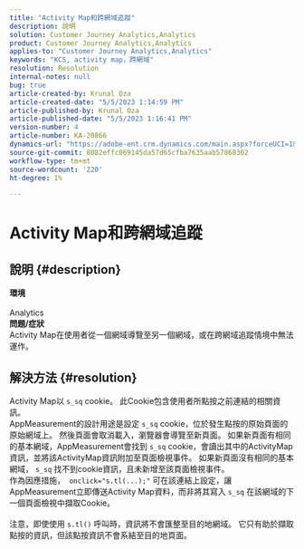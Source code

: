 ```yaml
---
title: "Activity Map和跨網域追蹤"
description: 說明
solution: Customer Journey Analytics,Analytics
product: Customer Journey Analytics,Analytics
applies-to: "Customer Journey Analytics,Analytics"
keywords: "KCS, activity map，跨網域"
resolution: Resolution
internal-notes: null
bug: true
article-created-by: Krunal Oza
article-created-date: "5/5/2023 1:14:59 PM"
article-published-by: Krunal Oza
article-published-date: "5/5/2023 1:16:41 PM"
version-number: 4
article-number: KA-20866
dynamics-url: "https://adobe-ent.crm.dynamics.com/main.aspx?forceUCI=1&pagetype=entityrecord&etn=knowledgearticle&id=e23696d5-46eb-ed11-a7c6-6045bd006b25"
source-git-commit: 8082effc069145da57d65cfba7635aab57868302
workflow-type: tm+mt
source-wordcount: '220'
ht-degree: 1%

---
```


# Activity Map和跨網域追蹤

## 說明 {#description}

<b>環境</b><br><br>Analytics<br><b>問題/症狀</b><br>Activity Map在使用者從一個網域導覽至另一個網域，或在跨網域追蹤情境中無法運作。<br>

## 解決方法 {#resolution}

Activity Map以 `s_sq` cookie。 此Cookie包含使用者所點按之前連結的相關資訊。<br>AppMeasurement的設計用途是設定 `s_sq` cookie，位於發生點按的原始頁面的原始網域上。 然後頁面會取消載入，瀏覽器會導覽至新頁面。 如果新頁面有相同的基本網域，AppMeasurement會找到 `s_sq` cookie，會讀出其中的ActivityMap資訊，並將該ActivityMap資訊附加至頁面檢視事件。 如果新頁面沒有相同的基本網域， `s_sq` 找不到cookie資訊，且未新增至該頁面檢視事件。<br>作為因應措施，  `onclick="s.tl(...);"` 可在該連結上設定，讓AppMeasurement立即傳送Activity Map資料，而非將其寫入 `s_sq` 在該網域的下一個頁面檢視中擷取Cookie。<br> <br>注意，即使使用 `s.tl()` 呼叫時，資訊將不會匯整至目的地網域。 它只有助於擷取點按的資訊，但該點按資訊不會系結至目的地頁面。<br>



